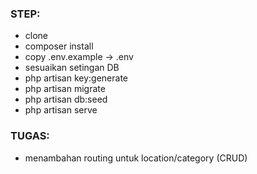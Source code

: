 ### STEP:

-   clone
-   composer install
-   copy .env.example -> .env
-   sesuaikan setingan DB
-   php artisan key:generate
-   php artisan migrate
-   php artisan db:seed
-   php artisan serve

### TUGAS:

-   menambahan routing untuk location/category (CRUD)
